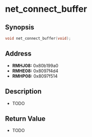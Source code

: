 # net_connect_buffer



Synopsis
--------
```C++
void net_connect_buffer(void);
```



Address
-------
 * __RMHJ08:__ 0x80b199a0
 * __RMHE08:__ 0x8097f4d4
 * __RMHP08:__ 0x8097f514



Description
-----------
 * TODO



Return Value
------------
 * TODO
